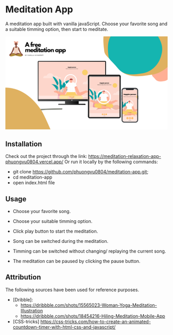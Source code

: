 # Meditation App
A meditation app built with vanilla javaScript.
Choose your favorite song and a suitable timming option, then start to meditate.

<img src="assets/images/app-demo.png">

## Installation
Check out the project through the link: https://meditation-relaxation-app-phuongvu0804.vercel.app/
Or run it locally by the following commands:
+ git clone https://github.com/phuongvu0804/meditation-app.git;
+ cd meditation-app
+ open index.html file

## Usage
+ Choose your favorite song.
+ Choose your suitable timming option.
+ Click play button to start the meditation.

+ Song can be switched during the meditation.
+ Timming can be switched without changing/ replaying the current song.
+ The meditation can be paused by clicking the pause button.

## Attribution
The following sources have been used for reference purposes.
+ [Dribble]:
    - https://dribbble.com/shots/15565023-Woman-Yoga-Meditation-Illustration
    - https://dribbble.com/shots/18454216-Hiling-Meditation-Mobile-App
+ [CSS-tricks] https://css-tricks.com/how-to-create-an-animated-countdown-timer-with-html-css-and-javascript/ 
